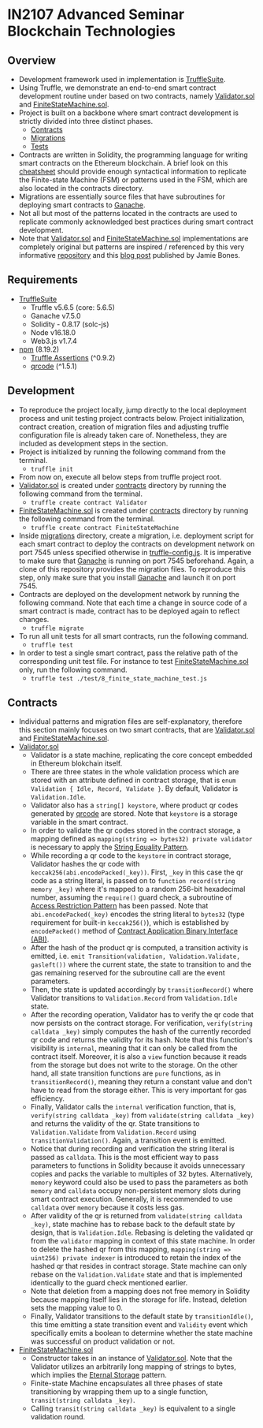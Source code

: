 # IN2107 Advanced Seminar Blockchain Technologies

## Overview
* Development framework used in implementation is [TruffleSuite](https://trufflesuite.com).
* Using Truffle, we demonstrate an end-to-end smart contract development routine under based on two contracts, namely [Validator.sol](https://github.com/kaanguney/IN2107-Advanced-Seminar-Blockchain-Technologies/tree/main/contracts/Validator.sol) and [FiniteStateMachine.sol](https://github.com/kaanguney/IN2107-Advanced-Seminar-Blockchain-Technologies/tree/main/contracts/FiniteStateMachine.sol).
* Project is built on a backbone where smart contract development is strictly divided into three distinct phases.
    * [Contracts](https://github.com/kaanguney/IN2107-Advanced-Seminar-Blockchain-Technologies/tree/main/contracts)
    * [Migrations](https://github.com/kaanguney/IN2107-Advanced-Seminar-Blockchain-Technologies/tree/main/migrations)
    * [Tests](https://github.com/kaanguney/IN2107-Advanced-Seminar-Blockchain-Technologies/tree/main/test)
* Contracts are written in Solidity, the programming language for writing smart contracts on the Ethereum blockchain. A brief look on this [cheatsheet](https://docs.soliditylang.org/en/v0.8.17/cheatsheet.html) should provide enough syntactical information to replicate the Finite-state Machine (FSM) or patterns used in the FSM, which are also located in the contracts directory.
* Migrations are essentially source files that have subroutines for deploying smart contracts to [Ganache](https://trufflesuite.com/ganache/).
* Not all but most of the patterns located in the contracts are used to replicate commonly acknowledged best practices during smart contract development.
* Note that [Validator.sol](https://github.com/kaanguney/IN2107-Advanced-Seminar-Blockchain-Technologies/tree/main/contracts/Validator.sol) and [FiniteStateMachine.sol](https://github.com/kaanguney/IN2107-Advanced-Seminar-Blockchain-Technologies/tree/main/contracts/FiniteStateMachine.sol) implementations are completely original but patterns are inspired / referenced by this very informative [repository](https://github.com/fravoll/solidity-patterns) and this [blog post](https://dev.to/jamiescript/design-patterns-in-solidity-1i28) published by Jamie Bones.

## Requirements
* [TruffleSuite](https://trufflesuite.com)
  * Truffle v5.6.5 (core: 5.6.5)
  * Ganache v7.5.0
  * Solidity - 0.8.17 (solc-js)
  * Node v16.18.0
  * Web3.js v1.7.4
* [npm](https://www.npmjs.com) (8.19.2)
  * [Truffle Assertions](https://www.npmjs.com/package/truffle-assertions) (^0.9.2)
  * [qrcode](https://www.npmjs.com/package/qrcode) (^1.5.1)
  
## Development
* To reproduce the project locally, jump directly to the local deployment process and unit testing project contracts below. Project initialization, contract creation, creation of migration files and adjusting truffle configuration file is already taken care of. Nonetheless, they are included as development steps in the section. 
* Project is initialized by running the following command from the terminal.
  * `truffle init`
* From now on, execute all below steps from truffle project root.
* [Validator.sol](https://github.com/kaanguney/IN2107-Advanced-Seminar-Blockchain-Technologies/tree/main/contracts/Validator.sol) is created under [contracts](https://github.com/kaanguney/IN2107-Advanced-Seminar-Blockchain-Technologies/tree/main/contracts) directory by running the following command from the terminal.
  * `truffle create contract Validator`
* [FiniteStateMachine.sol](https://github.com/kaanguney/IN2107-Advanced-Seminar-Blockchain-Technologies/tree/main/contracts/FiniteStateMachine.sol) is created under [contracts](https://github.com/kaanguney/IN2107-Advanced-Seminar-Blockchain-Technologies/tree/main/contracts) directory by running the following command from the terminal.
  * `truffle create contract FiniteStateMachine`
* Inside [migrations](https://github.com/kaanguney/IN2107-Advanced-Seminar-Blockchain-Technologies/tree/main/migrations) directory, create a migration, i.e. deployment script for each smart contract to deploy the contracts on development network on port 7545 unless specified otherwise in [truffle-config.js](https://github.com/kaanguney/IN2107-Advanced-Seminar-Blockchain-Technologies/tree/main/truffle-config.js). It is imperative to make sure that [Ganache](https://trufflesuite.com/ganache/) is running on port 7545 beforehand. Again, a clone of this repository provides the migration files. To reproduce this step, only make sure that you install [Ganache](https://trufflesuite.com/ganache/) and launch it on port 7545.
* Contracts are deployed on the development network by running the following command. Note that each time a change in source code of a smart contract is made, contract has to be deployed again to reflect changes. 
  * `truffle migrate`
* To run all unit tests for all smart contracts, run the following command.
  * `truffle test`
* In order to test a single smart contract, pass the relative path of the corresponding unit test file. For instance to test [FiniteStateMachine.sol](https://github.com/kaanguney/IN2107-Advanced-Seminar-Blockchain-Technologies/tree/main/contracts/FiniteStateMachine.sol) only, run the following command.
  * `truffle test ./test/8_finite_state_machine_test.js`

## Contracts
* Individual patterns and migration files are self-explanatory, therefore this section mainly focuses on two smart contracts, that are [Validator.sol](https://github.com/kaanguney/IN2107-Advanced-Seminar-Blockchain-Technologies/tree/main/contracts/Validator.sol) and [FiniteStateMachine.sol](https://github.com/kaanguney/IN2107-Advanced-Seminar-Blockchain-Technologies/tree/main/contracts/FiniteStateMachine.sol).
* [Validator.sol](https://github.com/kaanguney/IN2107-Advanced-Seminar-Blockchain-Technologies/tree/main/contracts/Validator.sol)
  * Validator is a state machine, replicating the core concept embedded in Ethereum blokchain itself.
  * There are three states in the whole validation process which are stored with an attribute defined in contract storage, that is `enum Validation { Idle, Record, Validate }`. By default, Validator is `Validation.Idle`.
  * Validator also has a `string[] keystore`, where product qr codes generated by [qrcode](https://www.npmjs.com/package/qrcode) are stored. Note that `keystore` is a storage variable in the smart contract.
  * In order to validate the qr codes stored in the contract storage, a mapping defined as `mapping(string => bytes32) private validator` is necessary to apply the [String Equality Pattern](https://github.com/kaanguney/IN2107-Advanced-Seminar-Blockchain-Technologies/tree/main/contracts/StringEquality.sol).
  * While recording a qr code to the `keystore` in contract storage, Validator hashes the qr code with `keccak256(abi.encodePacked(_key))`. First, `_key` in this case the qr code as a string literal, is passed on to `function record(string memory _key)` where it's mapped to a random 256-bit hexadecimal number, assuming the `require()` guard check, a subroutine of [Access Restriction Pattern](https://github.com/kaanguney/IN2107-Advanced-Seminar-Blockchain-Technologies/tree/main/contracts/AccessRestriction.sol) has been passed. Note that `abi.encodePacked(_key)` encodes the string literal to `bytes32` (type requirement for built-in `keccak256()`), which is established by `encodePacked()` method of [Contract Application Binary Interface (ABI)](https://docs.soliditylang.org/en/v0.8.11/abi-spec.html).
  * After the hash of the product qr is computed, a transition activity is emitted, i.e. `emit Transition(validation, Validation.Validate, gasleft())` where the current state, the state to transition to and the gas remaining reserved for the subroutine call are the event parameters.
  * Then, the state is updated accordingly by `transitionRecord()` where Validator transitions to `Validation.Record` from `Validation.Idle` state.
  * After the recording operation, Validator has to verify the qr code that now persists on the contract storage. For verification, `verify(string calldata _key)` simply computes the hash of the currently recorded qr code and returns the validity for its hash. Note that this function's visibility is `internal`, meaning that it can only be called from the contract itself. Moreover, it is also a `view` function because it reads from the storage but does not write to the storage. On the other hand, all state transition functions are `pure` functions, as in `transitionRecord()`, meaning they return a constant value and don't have to read from the storage either. This is very important for gas efficiency.
  * Finally, Validator calls the `internal` verification function, that is, `verify(string calldata _key)` from `validate(string calldata _key)` and returns the validity of the qr. State transitions to `Validation.Validate` from `Validation.Record` using `transitionValidation()`. Again, a transition event is emitted.
  * Notice that during recording and verification the string literal is passed as `calldata`. This is the most efficient way to pass parameters to functions in Solidity because it avoids unnecessary copies and packs the variable to multiples of 32 bytes. Alternatively, `memory` keyword could also be used to pass the parameters as both `memory` and `calldata` occupy non-persistent memory slots during smart contract execution. Generally, it is recommended to use `calldata` over `memory` because it costs less gas.
  * After validity of the qr is returned from `validate(string calldata _key)`, state machine has to rebase back to the default state by design, that is `Validation.Idle`. Rebasing is deleting the validated qr from the `validator` mapping in context of this state machine. In order to delete the hashed qr from this mapping, `mapping(string => uint256) private indexer` is introduced to retain the index of the hashed qr that resides in contract storage. State machine can only rebase on the `Validation.Validate` state and that is implemented identically to the guard check mentioned earlier.
  * Note that deletion from a mapping does not free memory in Solidity because mapping itself lies in the storage for life. Instead, deletion sets the mapping value to 0.
  * Finally, Validator transitions to the default state by `transitionIdle()`, this time emitting a state transition event and `Validity` event which specifically emits a boolean to determine whether the state machine was successful on product validation or not.
* [FiniteStateMachine.sol](https://github.com/kaanguney/IN2107-Advanced-Seminar-Blockchain-Technologies/tree/main/contracts/FiniteStateMachine.sol)
  * Constructor takes in an instance of [Validator.sol](https://github.com/kaanguney/IN2107-Advanced-Seminar-Blockchain-Technologies/tree/main/contracts/Validator.sol). Note that the Validator utilizes an arbitrarily long mapping of strings to bytes, which implies the [Eternal Storage](https://fravoll.github.io/solidity-patterns/eternal_storage.html) pattern.
  * Finite-state Machine encapsulates all three phases of state transitioning by wrapping them up to a single function, `transit(string calldata _key)`.
  * Calling `transit(string calldata _key)` is equivalent to a single validation round. 
